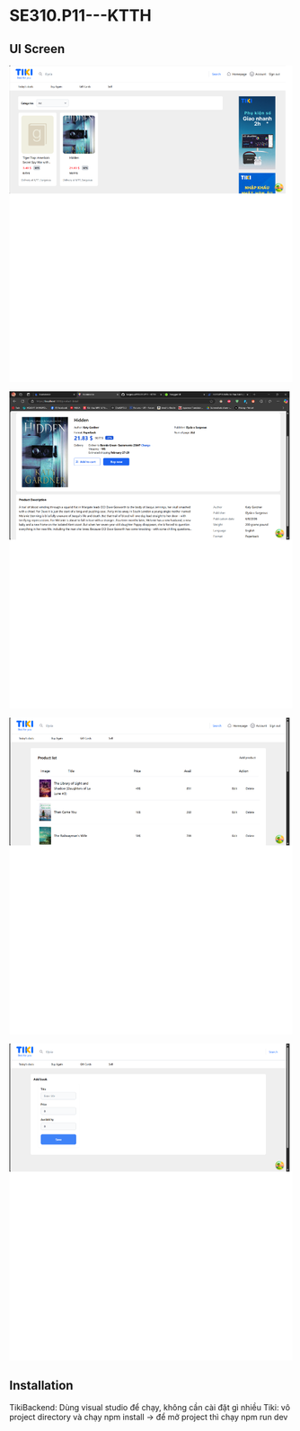 # SE310.P11---KTTH

## UI Screen
![Alt Text](IMG1.png)


![Alt Text](IMG2.png)


![Alt Text](IMG3.png)


![Alt Text](IMG4.png)

## Installation
TikiBackend: Dùng visual studio để chạy, không cần cài đặt gì nhiều
Tiki: vô project directory và chạy npm install -> để mở project thì chạy npm run dev
